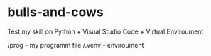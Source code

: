 # bulls-and-cows
Test my skill on Python + Visual Studio Code + Virtual Enviroument


/prog - my programm file
/.venv - enviroument

